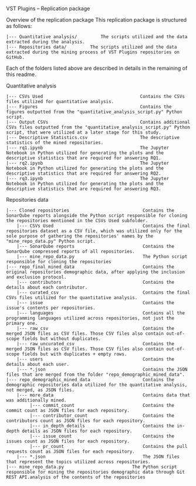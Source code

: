 VST Plugins – Replication package

Overview of the replication package
This replication package is structured as follows:

    |--- Quantitative analysis/         The scripts utilized and the data extracted during the analysis.
    |--- Repositories data/   	    The scripts utilized and the data extracted during the mining process of VST Plugins repositories on GitHub.

    
Each of the folders listed above are described in details in the remaining of this readme.

Quantitative analysis

    |--- CSVs Used                                     Contains the CSVs files utilized for quantitative analysis.   
    |--- Figures                                       Contains the figures outputted from the "quantitative_analysis_script.py" Python script.
    |--- Output CSVs                                   Contains additional CSVs files outputted from the "quantitative_analysis_script.py" Python script, that were utilized at a later stage for this study.
    |--- Descriptive Statistics.csv                    The descriptive statistics of the mined repositories.
    |--- rq1.ipynb                                     The Jupyter Notebook in Python utilized for generating the plots and the descriptive statistics that are required for answering RQ1.
    |--- rq2.ipynb                                     The Jupyter Notebook in Python utilized for generating the plots and the descriptive statistics that are required for answering RQ2.
    |--- rq3.ipynb                                     The Jupyter Notebook in Python utilized for generating the plots and the descriptive statistics that are required for answering RQ3.


Repositories data
  
	|--- Cloned repositories                  			Contains the SonarQube reports alongside the Python script responsible for cloning the repositories mentioned in the CSVs Used subfolder. 
        |--- CSVs Used                       			Contains the final repositories dataset as a CSV file, which was utilized only for the sole purpose of gathering the repositories' names by the "mine_repo_data.py" Python script.
        |--- SonarQube reports               			Contains the SonarQube compressed reports of all repositories. 
        |--- mine_repo_data.py               			The Python script responsible for cloning the repositories
	|--- repo_final_mined_data               			Contains the original repositories demographic data, after applying the inclusion and exclusion protocol.
        |--- contributors                   			Contains the details about each contributor.
        |--- curated_csv                     			Contains the final CSVs files utilized for the quantitative analysis.
        |--- issue                           			Contains the issue's contents per repositories.
        |--- languages                       			Contains all the programming languages utilized across repositories, not just the primary one.
        |--- raw_csv                         			Contains the merged JSON files as CSV files. Those CSV files also contain out-of-scope fields but without duplicates.
        |--- raw_uncurated_csv               			Contains the merged JSON files as CSV files. Those CSV files also contain out-of-scope fields but with duplicates + empty rows.
        |--- users                           			Contains the details about each user.
        |--- *.json                          			Contains the JSON files that are merged from the folder "repo_demographic_mined_data".
	|--- repo_demographic_mined_data         			Contains the demographic repositories data utilized for the quantitative analysis, not merged, as JSON files.
        |--- more_data                       			Contains data that was additionally mined.
             |--- commit_count               			Contains the commit count as JSON files for each repository.
             |--- contributor_count          			Contains the contributors count as JSON files for each repository.
             |--- in_depth_details           			Contains the in-depth details as JSON files for each repository.
             |--- issue_count                			Contains the issues count as JSON files for each repository.
             |--- pr_count                   			Contains the pull requests count as JSON files for each repository.
        |--- *.json                          			The JSON files that represent the topics utilized across repositories.
	|--- mine_repo_data.py                   		The Python script responsible for mining the repositories demographic data through Git REST API.analysis of the contents of the repositories
